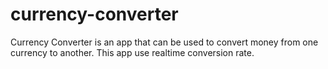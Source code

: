 # currency-converter

Currency Converter is an app that can be used to convert money from one currency to another. This app use realtime conversion rate.
